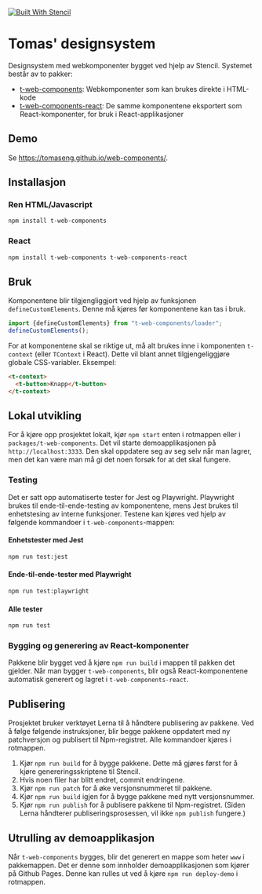 [![Built With Stencil](https://img.shields.io/badge/-Built%20With%20Stencil-16161d.svg?logo=data%3Aimage%2Fsvg%2Bxml%3Bbase64%2CPD94bWwgdmVyc2lvbj0iMS4wIiBlbmNvZGluZz0idXRmLTgiPz4KPCEtLSBHZW5lcmF0b3I6IEFkb2JlIElsbHVzdHJhdG9yIDE5LjIuMSwgU1ZHIEV4cG9ydCBQbHVnLUluIC4gU1ZHIFZlcnNpb246IDYuMDAgQnVpbGQgMCkgIC0tPgo8c3ZnIHZlcnNpb249IjEuMSIgaWQ9IkxheWVyXzEiIHhtbG5zPSJodHRwOi8vd3d3LnczLm9yZy8yMDAwL3N2ZyIgeG1sbnM6eGxpbms9Imh0dHA6Ly93d3cudzMub3JnLzE5OTkveGxpbmsiIHg9IjBweCIgeT0iMHB4IgoJIHZpZXdCb3g9IjAgMCA1MTIgNTEyIiBzdHlsZT0iZW5hYmxlLWJhY2tncm91bmQ6bmV3IDAgMCA1MTIgNTEyOyIgeG1sOnNwYWNlPSJwcmVzZXJ2ZSI%2BCjxzdHlsZSB0eXBlPSJ0ZXh0L2NzcyI%2BCgkuc3Qwe2ZpbGw6I0ZGRkZGRjt9Cjwvc3R5bGU%2BCjxwYXRoIGNsYXNzPSJzdDAiIGQ9Ik00MjQuNywzNzMuOWMwLDM3LjYtNTUuMSw2OC42LTkyLjcsNjguNkgxODAuNGMtMzcuOSwwLTkyLjctMzAuNy05Mi43LTY4LjZ2LTMuNmgzMzYuOVYzNzMuOXoiLz4KPHBhdGggY2xhc3M9InN0MCIgZD0iTTQyNC43LDI5Mi4xSDE4MC40Yy0zNy42LDAtOTIuNy0zMS05Mi43LTY4LjZ2LTMuNkgzMzJjMzcuNiwwLDkyLjcsMzEsOTIuNyw2OC42VjI5Mi4xeiIvPgo8cGF0aCBjbGFzcz0ic3QwIiBkPSJNNDI0LjcsMTQxLjdIODcuN3YtMy42YzAtMzcuNiw1NC44LTY4LjYsOTIuNy02OC42SDMzMmMzNy45LDAsOTIuNywzMC43LDkyLjcsNjguNlYxNDEuN3oiLz4KPC9zdmc%2BCg%3D%3D&colorA=16161d&style=flat-square)](https://stenciljs.com)

# Tomas' designsystem

Designsystem med webkomponenter bygget ved hjelp av Stencil. Systemet består av to pakker:
- [t-web-components](https://www.npmjs.com/package/t-web-components): Webkomponenter som kan brukes direkte i HTML-kode
- [t-web-components-react](https://www.npmjs.com/package/t-web-components-react): De samme komponentene eksportert som React-komponenter, for bruk i React-applikasjoner

## Demo
Se https://tomaseng.github.io/web-components/.

## Installasjon

### Ren HTML/Javascript
```bash
npm install t-web-components
```

### React
```bash
npm install t-web-components t-web-components-react
```

## Bruk
Komponentene blir tilgjengliggjort ved hjelp av funksjonen `defineCustomElements`.
Denne må kjøres før komponentene kan tas i bruk.
```javascript
import {defineCustomElements} from "t-web-components/loader";
defineCustomElements();
```

For at komponentene skal se riktige ut, må alt brukes inne i komponenten `t-context` (eller `TContext` i React).
Dette vil blant annet tilgjengeliggjøre globale CSS-variabler.
Eksempel:

```html
<t-context>
  <t-button>Knapp</t-button>
</t-context>
```

## Lokal utvikling
For å kjøre opp prosjektet lokalt, kjør `npm start` enten i rotmappen eller i `packages/t-web-components`.
Det vil starte demoapplikasjonen på `http://localhost:3333`.
Den skal oppdatere seg av seg selv når man lagrer, men det kan være man må gi det noen forsøk for at det skal fungere.

### Testing
Det er satt opp automatiserte tester for Jest og Playwright.
Playwright brukes til ende-til-ende-testing av komponentene, mens Jest brukes til enhetstesing av interne funksjoner.
Testene kan kjøres ved hjelp av følgende kommandoer i `t-web-components`-mappen:

#### Enhetstester med Jest
```bash
npm run test:jest
```

#### Ende-til-ende-tester med Playwright
```bash
npm run test:playwright
```

#### Alle tester
```bash
npm run test
```

### Bygging og generering av React-komponenter
Pakkene blir bygget ved å kjøre `npm run build` i mappen til pakken det gjelder.
Når man bygger `t-web-components`, blir også React-komponentene automatisk generert og lagret i `t-web-components-react`.

## Publisering
Prosjektet bruker verktøyet Lerna til å håndtere publisering av pakkene.
Ved å følge følgende instruksjoner, blir begge pakkene oppdatert med ny patchversjon og publisert til Npm-registret.
Alle kommandoer kjøres i rotmappen.
1. Kjør `npm run build` for å bygge pakkene. Dette må gjøres først for å kjøre genereringsskriptene til Stencil.
2. Hvis noen filer har blitt endret, commit endringene.
3. Kjør `npm run patch` for å øke versjonsnummeret til pakkene.
4. Kjør `npm run build` igjen for å bygge pakkene med nytt versjonsnummer.
5. Kjør `npm run publish` for å publisere pakkene til Npm-registret. (Siden Lerna håndterer publiseringsprosessen, vil ikke `npm publish` fungere.)

## Utrulling av demoapplikasjon
Når `t-web-components` bygges, blir det generert en mappe som heter `www` i pakkemappen.
Det er denne som innholder demoapplikasjonen som kjører på Github Pages.
Denne kan rulles ut ved å kjøre `npm run deploy-demo` i rotmappen.